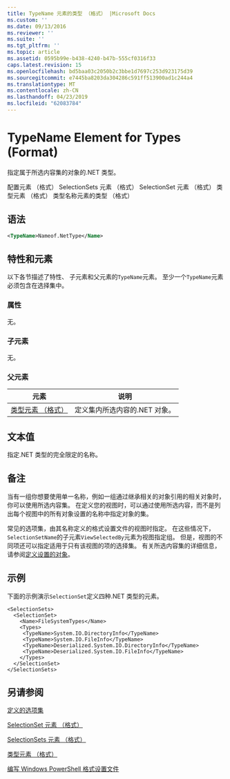 ```yaml
---
title: TypeName 元素的类型 （格式） |Microsoft Docs
ms.custom: ''
ms.date: 09/13/2016
ms.reviewer: ''
ms.suite: ''
ms.tgt_pltfrm: ''
ms.topic: article
ms.assetid: 0595b99e-b438-4240-b47b-555cf0316f33
caps.latest.revision: 15
ms.openlocfilehash: bd5baa03c2050b2c3bbe1d7697c253d923175d39
ms.sourcegitcommit: e7445ba8203da304286c591ff513900ad1c244a4
ms.translationtype: MT
ms.contentlocale: zh-CN
ms.lasthandoff: 04/23/2019
ms.locfileid: "62083784"
---
```

# <a name="typename-element-for-types-format"></a>TypeName Element for Types (Format)

指定属于所选内容集的对象的.NET 类型。

配置元素 （格式） SelectionSets 元素 （格式） SelectionSet 元素 （格式） 类型元素 （格式） 类型名称元素的类型 （格式）

## <a name="syntax"></a>语法

```xml
<TypeName>Nameof.NetType</Name>
```

## <a name="attributes-and-elements"></a>特性和元素

以下各节描述了特性、 子元素和父元素的`TypeName`元素。 至少一个`TypeName`元素必须包含在选择集中。

### <a name="attributes"></a>属性

无。

### <a name="child-elements"></a>子元素

无。

### <a name="parent-elements"></a>父元素

|元素|说明|
|-------------|-----------------|
|[类型元素 （格式）](./types-element-for-selectionset-format.md)|定义集内所选内容的.NET 对象。|

## <a name="text-value"></a>文本值

指定.NET 类型的完全限定的名称。

## <a name="remarks"></a>备注

当有一组你想要使用单一名称，例如一组通过继承相关的对象引用的相关对象时，你可以使用所选内容集。 在定义您的视图时，可以通过使用所选内容，而不是列出每个视图中的所有对象设置的名称中指定对象的集。

常见的选项集，由其名称定义的格式设置文件的视图时指定。 在这些情况下，`SelectionSetName`的子元素`ViewSelectedBy`元素为视图指定组。 但是，视图的不同项还可以指定适用于只有该视图的项的选择集。 有关所选内容集的详细信息，请参阅[定义设置的对象](./defining-selection-sets.md)。

## <a name="example"></a>示例

下面的示例演示`SelectionSet`定义四种.NET 类型的元素。

```
<SelectionSets>
  <SelectionSet>
    <Name>FileSystemTypes</Name>
    <Types>
     <TypeName>System.IO.DirectoryInfo</TypeName>
     <TypeName>System.IO.FileInfo</TypeName>
     <TypeName>Deserialized.System.IO.DirectoryInfo</TypeName>
     <TypeName>Deserialized.System.IO.FileInfo</TypeName>
    </Types>
  </SelectionSet>
</SelectionSets>
```

## <a name="see-also"></a>另请参阅

[定义的选项集](./defining-selection-sets.md)

[SelectionSet 元素 （格式）](./selectionset-element-format.md)

[SelectionSets 元素 （格式）](./selectionsets-element-format.md)

[类型元素 （格式）](./types-element-for-selectionset-format.md)

[编写 Windows PowerShell 格式设置文件](./writing-a-powershell-formatting-file.md)
